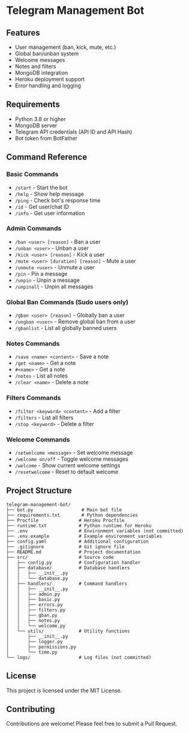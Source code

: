 # Telegram Management Bot
## Features

- User management (ban, kick, mute, etc.)
- Global ban/unban system
- Welcome messages
- Notes and filters
- MongoDB integration
- Heroku deployment support
- Error handling and logging

## Requirements

- Python 3.8 or higher
- MongoDB server
- Telegram API credentials (API ID and API Hash)
- Bot token from BotFather


## Command Reference

### Basic Commands
- `/start` - Start the bot
- `/help` - Show help message
- `/ping` - Check bot's response time
- `/id` - Get user/chat ID
- `/info` - Get user information

### Admin Commands
- `/ban <user> [reason]` - Ban a user
- `/unban <user>` - Unban a user
- `/kick <user> [reason]` - Kick a user
- `/mute <user> [duration] [reason]` - Mute a user
- `/unmute <user>` - Unmute a user
- `/pin` - Pin a message
- `/unpin` - Unpin a message
- `/unpinall` - Unpin all messages

### Global Ban Commands (Sudo users only)
- `/gban <user> [reason]` - Globally ban a user
- `/ungban <user>` - Remove global ban from a user
- `/gbanlist` - List all globally banned users

### Notes Commands
- `/save <name> <content>` - Save a note
- `/get <name>` - Get a note
- `#<name>` - Get a note
- `/notes` - List all notes
- `/clear <name>` - Delete a note

### Filters Commands
- `/filter <keyword> <content>` - Add a filter
- `/filters` - List all filters
- `/stop <keyword>` - Delete a filter

### Welcome Commands
- `/setwelcome <message>` - Set welcome message
- `/welcome on/off` - Toggle welcome messages
- `/welcome` - Show current welcome settings
- `/resetwelcome` - Reset to default welcome

## Project Structure

```
telegram-management-bot/
├── bot.py                  # Main bot file
├── requirements.txt        # Python dependencies
├── Procfile               # Heroku Procfile
├── runtime.txt            # Python runtime for Heroku
├── .env                   # Environment variables (not committed)
├── .env.example           # Example environment variables
├── config.yaml            # Additional configuration
├── .gitignore             # Git ignore file
├── README.md              # Project documentation
├── src/                   # Source code
│   ├── config.py          # Configuration handler
│   ├── database/          # Database handlers
│   │   ├── __init__.py
│   │   └── database.py
│   ├── handlers/          # Command handlers
│   │   ├── __init__.py
│   │   ├── admin.py
│   │   ├── basic.py
│   │   ├── errors.py
│   │   ├── filters.py
│   │   ├── gban.py
│   │   ├── notes.py
│   │   └── welcome.py
│   └── utils/             # Utility functions
│       ├── __init__.py
│       ├── logger.py
│       ├── permissions.py
│       └── time.py
└── logs/                  # Log files (not committed)
```

## License

This project is licensed under the MIT License.

## Contributing

Contributions are welcome! Please feel free to submit a Pull Request.
